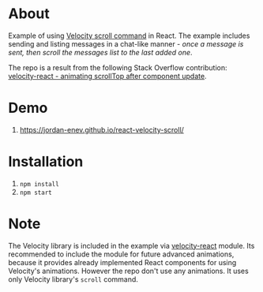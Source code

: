 # About
Example of using [Velocity scroll command](http://velocityjs.org/#scroll) in React. The example includes sending and listing messages in a chat-like manner - _once a message is sent, then scroll the messages list to the last added one_.

The repo is a result from the following Stack Overflow contribution: [velocity-react - animating scrollTop after component update](http://stackoverflow.com/questions/35566357/velocity-react-animating-scrolltop-after-component-update).

# Demo
1. https://jordan-enev.github.io/react-velocity-scroll/

# Installation
1. `npm install`
1. `npm start`

# Note
The Velocity library is included in the example via [velocity-react](https://github.com/twitter-fabric/velocity-react) module. Its recommended to include the module for future advanced animations, because it provides already implemented React components for using Velocity's animations. However the repo don't use any animations. It uses only Velocity library's `scroll` command.
